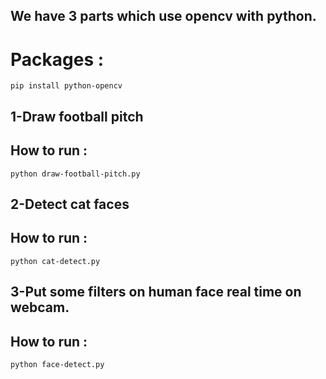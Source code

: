## We have 3 parts which  use opencv with python.

# Packages :
```pip install python-opencv ```


## 1-Draw football pitch


## How to run :

```python draw-football-pitch.py```


## 2-Detect cat faces


## How to run :

```python cat-detect.py```




## 3-Put some filters on human face real time on webcam.


## How to run :

```python face-detect.py```